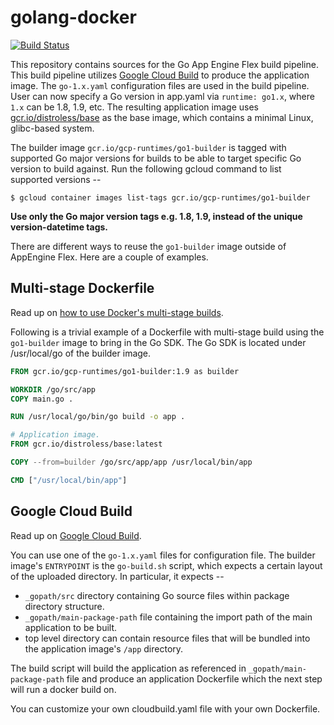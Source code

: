 golang-docker
=============

[![Build Status](https://travis-ci.org/GoogleCloudPlatform/golang-docker.svg?branch=master)](https://travis-ci.org/GoogleCloudPlatform/golang-docker)

This repository contains sources for the Go App Engine Flex build pipeline.
This build pipeline utilizes [Google Cloud Build](https://cloud.google.com/cloud-build/) to produce the application image.
The `go-1.x.yaml` configuration files are used in the build pipeline.
User can now specify a Go version in app.yaml via `runtime: go1.x`, where `1.x`
can be 1.8, 1.9, etc. The resulting application image uses [gcr.io/distroless/base](https://github.com/GoogleCloudPlatform/distroless/tree/master/base)
as the base image, which contains a minimal Linux, glibc-based system.

The builder image `gcr.io/gcp-runtimes/go1-builder` is tagged with supported Go
major versions for builds to be able to target specific Go version to build
against. Run the following gcloud command to list supported versions --

```shell
$ gcloud container images list-tags gcr.io/gcp-runtimes/go1-builder
```

**Use only the Go major version tags e.g. 1.8, 1.9, instead of the unique
version-datetime tags.**

There are different ways to reuse the `go1-builder` image outside of AppEngine
Flex. Here are a couple of examples.

## Multi-stage Dockerfile

Read up on [how to use Docker's multi-stage
builds](https://docs.docker.com/engine/userguide/eng-image/multistage-build/).

Following is a trivial example of a Dockerfile with multi-stage build using the
`go1-builder` image to bring in the Go SDK. The Go SDK is located under
/usr/local/go of the builder image.

```dockerfile
FROM gcr.io/gcp-runtimes/go1-builder:1.9 as builder

WORKDIR /go/src/app
COPY main.go .

RUN /usr/local/go/bin/go build -o app .

# Application image.
FROM gcr.io/distroless/base:latest

COPY --from=builder /go/src/app/app /usr/local/bin/app

CMD ["/usr/local/bin/app"]
```

## Google Cloud Build

Read up on [Google Cloud Build](https://cloud.google.com/cloud-build/docs/).

You can use one of the `go-1.x.yaml` files for configuration file. The builder
image's `ENTRYPOINT` is the `go-build.sh` script, which expects a certain layout
of the uploaded directory. In particular, it expects --

*   `_gopath/src` directory containing Go source files within package directory
    structure.
*   `_gopath/main-package-path` file containing the import path of the main
    application to be built.
*   top level directory can contain resource files that will be bundled into the
    application image's `/app` directory.

The build script will build the application as referenced in
`_gopath/main-package-path` file and produce an application Dockerfile which the
next step will run a docker build on.

You can customize your own cloudbuild.yaml file with your own Dockerfile.

